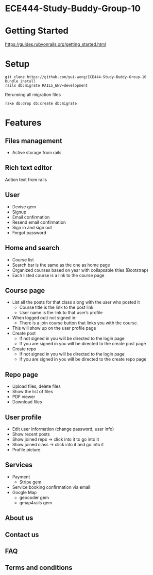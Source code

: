# ECE444-Study-Buddy-Group-10

# Getting Started
https://guides.rubyonrails.org/getting_started.html

# Setup
```
git clone https://github.com/yui-wong/ECE444-Study-Buddy-Group-10
bundle install
rails db:migrate RAILS_ENV=development
```

Rerunning all migration files
```
rake db:drop db:create db:migrate
```

# Features

## Files management
- Active storage from rails
## Rich text editor
 Action text from rails
## User 
- Devise gem
- Signup
- Email confirmation 
- Resend email confirmation
- Sign in and sign out
- Forgot password
## Home and search
- Course list
- Search bar is the same as the one as home page
- Organized courses based on year with collapsable titles (Bootstrap)
- Each listed course is a link to the course page
## Course page
- List all the posts for that class along with the user who posted it
    - Course title is the link to the post link
    - User name is the link to that user’s profile
- When logged out/ not signed in:
    - There is a join course button that links you with the course.
- This will show up on the user profile page
- Create post
    - If not signed in you will be directed to the login page 
    - If you are signed in you will be directed to the create post page
- Create repo
    - If not signed in you will be directed to the login page 
    - If you are signed in you will be directed to the create repo page
## Repo page
- Upload files, delete files
- Show the list of files
- PDF viewer
- Download files
## User profile
- Edit user information (change password, user info)
- Show recent posts 
- Show joined repo -> click into it to go into it
- Show joined class -> click into it and go into it 
- Profile picture
## Services
- Payment 
    - Stripe gem
- Service booking confirmation via email
- Google Map
    - geocoder gem
    - gmap4rails gem
## About us
## Contact us
## FAQ
## Terms and conditions 

